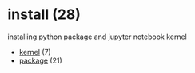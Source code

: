 # install (28)
installing python package and jupyter notebook kernel

+ [kernel](kernel/README.md) (7)
+ [package](package/README.md) (21)
